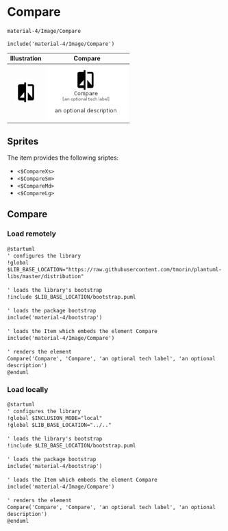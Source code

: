 # Compare


```text
material-4/Image/Compare
```

```text
include('material-4/Image/Compare')
```



| Illustration | Compare |
| :---: | :---: |
| ![illustration for Illustration](../../material-4/Image/Compare.png) | ![illustration for Compare](../../material-4/Image/Compare.Local.png) |



## Sprites
The item provides the following sriptes:

- `<$CompareXs>`
- `<$CompareSm>`
- `<$CompareMd>`
- `<$CompareLg>`





## Compare

### Load remotely
```plantuml
@startuml
' configures the library
!global $LIB_BASE_LOCATION="https://raw.githubusercontent.com/tmorin/plantuml-libs/master/distribution"

' loads the library's bootstrap
!include $LIB_BASE_LOCATION/bootstrap.puml

' loads the package bootstrap
include('material-4/bootstrap')

' loads the Item which embeds the element Compare
include('material-4/Image/Compare')

' renders the element
Compare('Compare', 'Compare', 'an optional tech label', 'an optional description')
@enduml
```

### Load locally
```plantuml
@startuml
' configures the library
!global $INCLUSION_MODE="local"
!global $LIB_BASE_LOCATION="../.."

' loads the library's bootstrap
!include $LIB_BASE_LOCATION/bootstrap.puml

' loads the package bootstrap
include('material-4/bootstrap')

' loads the Item which embeds the element Compare
include('material-4/Image/Compare')

' renders the element
Compare('Compare', 'Compare', 'an optional tech label', 'an optional description')
@enduml
```

